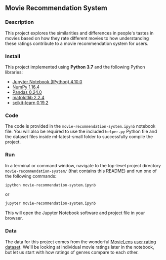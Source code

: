 ## Movie Recommendation System

### Description

This project explores the similarities and differences in people's tastes in movies based on how they rate different movies to how understanding these ratings contribute to a movie recommendation system for users.

### Install

This project implemented using **Python 3.7** and the following Python libraries:

- [Jupyter Notebook (IPython) 4.10.0](https://ipython.org/)
- [NumPy 1.16.4](http://www.numpy.org/)
- [Pandas 0.24.0](http://pandas.pydata.org/)
- [matplotlib 2.2.4](http://matplotlib.org/)
- [scikit-learn 0.19.2](http://scikit-learn.org/stable/)

### Code

The code is provided in the `movie-recommendation-system.ipynb` notebook file. You will also be required to use the included `helper.py` Python file and the dataset files inside ml-latest-small folder to successfully compile the project.

### Run

In a terminal or command window, navigate to the top-level project directory `movie-recommendation-system/` (that contains this README) and run one of the following commands:

```bash
ipython movie-recommendation-system.ipynb
```  
or
```bash
jupyter movie-recommendation-system.ipynb
```

This will open the Jupyter Notebook software and project file in your browser.

### Data
The data for this project comes from the wonderful [MovieLens](https://movielens.org/) [user rating dataset](https://grouplens.org/datasets/movielens/). We'll be looking at individual movie ratings later in the notebook, but let us start with how ratings of genres compare to each other.
